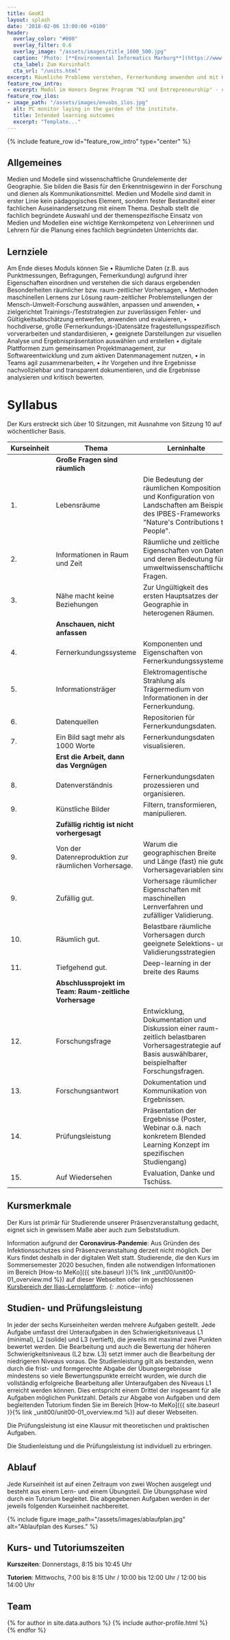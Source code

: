```yaml
---
title: GeoKI
layout: splash
date: '2018-02-06 13:00:00 +0100'
header:
  overlay_color: "#000"
  overlay_filter: 0.6
  overlay_image: "/assets/images/title_1600_500.jpg"
  caption: 'Photo: [**Environmental Informatics Marburg**](https://www.flickr.com/environmentalinformatics-marburg/)'
  cta_label: Zum Kursinhalt
  cta_url: "/units.html"
excerpt: Räumliche Probleme verstehen, Fernerkundung anwenden und mit KI räumliche Muster belastbar vorhersagen.
feature_row_intro:
- excerpt: Modul im Honors Degree Program "KI und Entrepreneurship" - ein Beitrag des [Umweltinformatik Labs der Philipps-Universität Marburg](https://www.uni-marburg.de/de/fb19/disciplines/physisch/umweltinformatik) zu [hessian.AI - The Hessian Center for Artificial Intelligence](https://hessian.ai/).
feature_row_ilos:
- image_path: "/assets/images/envobs_ilos.jpg"
  alt: PC monitor laying in the garden of the institute.
  title: Intended learning outcomes
  excerpt: "Template..."
---
```


{% include feature_row id="feature_row_intro" type="center" %}

## Allgemeines
Medien und Modelle sind wissenschaftliche Grundelemente der Geographie. Sie bilden die Basis für den Erkenntnisgewinn in der Forschung und dienen als Kommunikationsmittel. Medien und Modelle sind damit in erster Linie kein pädagogisches Element, sondern fester Bestandteil einer fachlichen Auseinandersetzung mit einem Thema. Deshalb stellt die fachlich begründete Auswahl und der themenspezifische Einsatz von Medien und Modellen eine wichtige Kernkompetenz von Lehrerinnen und Lehrern für die Planung eines fachlich begründeten Unterrichts dar.


## Lernziele
Am Ende dieses Moduls können Sie
•	Räumliche Daten (z.B. aus Punktmessungen, Befragungen, Fernerkundung) aufgrund ihrer Eigenschaften einordnen und verstehen die sich daraus ergebenden Besonderheiten räumlicher bzw. raum-zeitlicher Vorhersagen,
•	Methoden maschinellen Lernens zur Lösung raum-zeitlicher Problemstellungen der Mensch-Umwelt-Forschung auswählen, anpassen und anwenden,
•	zielgerichtet Trainings-/Teststrategien zur zuverlässigen Fehler- und Gültigkeitsabschätzung entwerfen, anwenden und evaluieren,
•	hochdiverse, große (Fernerkundungs-)Datensätze fragestellungsspezifisch vorverarbeiten und standardisieren,
•	geeignete Darstellungen zur visuellen Analyse und Ergebnispräsentation auswählen und erstellen
•	digitale Plattformen zum gemeinsamen Projektmanagement, zur Softwareentwicklung und zum aktiven Datenmanagement nutzen,
•	in Teams agil zusammenarbeiten,
•	ihr Vorgehen und ihre Ergebnisse nachvollziehbar und transparent dokumentieren, und die Ergebnisse analysieren und kritisch bewerten.

# Syllabus

Der Kurs erstreckt sich über 10 Sitzungen, mit Ausnahme von Sitzung 10 auf wöchentlicher Basis.

| Kurseinheit | Thema | Lerninhalte |
|-------------|-------|-------------|
|| **Große Fragen sind räumlich** ||
| 1. | Lebensräume | Die Bedeutung der räumlichen Komposition und Konfiguration von Landschaften am Beispiel des IPBES-Frameworks "Nature's Contributions to People". |
| 2. | Informationen in Raum und Zeit | Räumliche und zeitliche Eigenschaften von Daten und deren Bedeutung für umweltwissenschaftliche Fragen. |
| 3. | Nähe macht keine Beziehungen | Zur Ungültigkeit des ersten Hauptsatzes der Geographie in heterogenen Räumen. |
|| **Anschauen, nicht anfassen** ||
| 4. | Fernerkundungssysteme | Komponenten und Eigenschaften von Fernerkundungssystemen. |
| 5. | Informationsträger | Elektromagentische Strahlung als Trägermedium von Informationen in der Fernerkundung. |
| 6. | Datenquellen | Repositorien für Fernerkundungsdaten. |
| 7. | Ein Bild sagt mehr als 1000 Worte | Fernerkundungsdaten visualisieren. |
|| **Erst die Arbeit, dann das Vergnügen** ||
| 8. | Datenverständnis | Fernerkundungsdaten prozessieren und organisieren. |
| 9. | Künstliche Bilder | Filtern, transformieren, manipulieren. |
|| **Zufällig richtig ist nicht vorhergesagt** ||
| 9. |	Von der Datenreproduktion zur räumlichen Vorhersage. | Warum die geographischen Breite und Länge (fast) nie gute Vorhersagevariablen sind. |
| 9. | Zufällig gut. | Vorhersage räumlicher Eigenschaften mit maschinellen Lernverfahren und zufälliger Validierung. |
| 10. | Räumlich gut. | Belastbare räumliche Vorhersagen durch geeignete Selektions- und Validierungsstrategien |
| 11. | Tiefgehend gut. | Deep-learning in der breite des Raums |
|| **Abschlussprojekt im Team: Raum-zeitliche Vorhersage** ||
| 12. |	Forschungsfrage | Entwicklung, Dokumentation und Diskussion einer raum-zeitlich belastbaren Vorhersagestrategie auf Basis auswählbarer, beispielhafter Forschungsfragen. |
| 13. |	Forschungsantwort | Dokumentation und Kommunikation von Ergebnissen. |
| 14.	| Prüfungsleistung | Präsentation der Ergebnisse (Poster, Webinar o.ä. nach konkretem Blended Learning Konzept im spezifischen Studiengang) |
| 15.	| Auf Wiedersehen | Evaluation, Danke und Tschüss. |

## Kursmerkmale
Der Kurs ist primär für Studierende unserer Präsenzveranstaltung gedacht, eignet sich in gewissem Maße aber auch zum Selbststudium.

Information aufgrund der **Coronavirus-Pandemie**: Aus Gründen des Infektionsschutzes sind Präsenzveranstaltung derzeit nicht möglich. Der Kurs findet deshalb in der digitalen Welt statt. Studierende, die den Kurs im Sommersemester 2020 besuchen, finden alle notwendigen Informationen im Bereich [How-to MeKo]({{ site.baseurl }}{% link _unit00/unit00-01_overview.md %}) auf dieser Webseiten oder im geschlossenen [Kursbereich der Ilias-Lernplattform](https://ilias.uni-marburg.de/ilias.php?ref_id=1858892&cmd=frameset&cmdClass=ilrepositorygui&cmdNode=ts&baseClass=ilRepositoryGUI).
{: .notice--info}


## Studien- und Prüfungsleistung

In jeder der sechs Kurseinheiten werden mehrere Aufgaben gestellt. Jede Aufgabe umfasst drei Unteraufgaben in den Schwierigkeitsniveaus L1 (minimal), L2 (solide) und L3 (vertieft), die jeweils mit maximal zwei Punkten bewertet werden. Die Bearbeitung und auch die Bewertung der höheren Schwierigkeitsniveaus (L2 bzw. L3) setzt immer auch die Bearbeitung der niedrigeren Niveaus voraus. Die Studienleistung gilt als bestanden, wenn durch die frist- und formgerechte Abgabe der Übungsergebnisse mindestens so viele Bewertungspunkte erreicht wurden, wie durch die vollständig erfolgreiche Bearbeitung aller Unteraufgaben des Niveaus L1 erreicht werden können. Dies entspricht einem Drittel der insgesamt für alle Aufgaben möglichen Punktzahl. Details zur Abgabe von Aufgaben und dem begleitenden Tutorium finden Sie im Bereich [How-to MeKo]({{ site.baseurl }}{% link _unit00/unit00-01_overview.md %}) auf dieser Webseiten.

Die Prüfungsleistung ist eine Klausur mit theoretischen und praktischen Aufgaben.

Die Studienleistung und die Prüfungsleistung ist individuell zu erbringen.


## Ablauf

Jede Kurseinheit ist auf einen Zeitraum von zwei Wochen ausgelegt und besteht aus einem Lern- und einem Übungsteil. Die Übungsphase wird durch ein Tutorium begleitet. Die abgegebenen Aufgaben werden in der jeweils folgenden Kurseinheit nachbereitet.

{% include figure image_path="/assets/images/ablaufplan.jpg" alt="Ablaufplan des Kurses." %}

## Kurs- und Tutoriumszeiten
**Kurszeiten**: Donnerstags, 8:15 bis 10:45 Uhr

**Tutorien**: Mittwochs, 7:00 bis 8:15 Uhr / 10:00 bis 12:00 Uhr / 12:00 bis 14:00 Uhr

## Team

{% for author in site.data.authors %}
  {% include author-profile.html %}
 <br />
{% endfor %}
